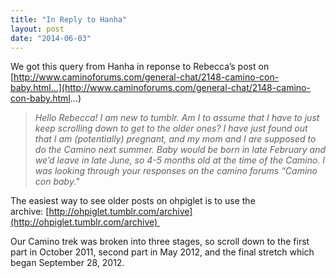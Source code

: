 ```yaml
---
title: "In Reply to Hanha"
layout: post
date: "2014-06-03"
---
```


We got this query from Hanha in reponse to Rebecca’s post on [http://www.caminoforums.com/general-chat/2148-camino-con-baby.html…](http://www.caminoforums.com/general-chat/2148-camino-con-baby.html...)

> _Hello Rebecca! I am new to tumblr. Am I to assume that I have to just keep scrolling down to get to the older ones? I have just found out that I am (potentially) pregnant, and my mom and I are supposed to do the Camino next summer. Baby would be born in late February and we’d leave in late June, so 4-5 months old at the time of the Camino. I was looking through your responses on the camino forums “Camino con baby."_ 

The easiest way to see older posts on ohpiglet is to use the archive: [http://ohpiglet.tumblr.com/archive](http://ohpiglet.tumblr.com/archive) 

Our Camino trek was broken into three stages, so scroll down to the first part in October 2011, second part in May 2012, and the final stretch which began September 28, 2012.
